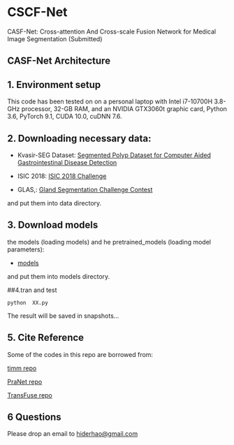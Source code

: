 # CSCF-Net

CASF-Net: Cross-attention And Cross-scale Fusion Network for Medical Image Segmentation (Submitted)

## CASF-Net Architecture


## 1. Environment setup

This code has been tested on on a personal laptop with Intel i7-10700H 3.8-GHz processor, 32-GB RAM, and an NVIDIA GTX3060t graphic card, Python 3.6, PyTorch 9.1, CUDA 10.0, cuDNN 7.6.  

## 2. Downloading necessary data:
* Kvasir-SEG Dataset:
[Segmented Polyp Dataset for Computer Aided Gastrointestinal Disease Detection](https://datasets.simula.no/kvasir-seg/) 

* ISIC 2018:
[ISIC 2018 Challenge](https://challenge.isic-archive.com/landing/2018/)

* GLAS,:
[Gland Segmentation Challenge Contest](https://warwick.ac.uk/fac/cross_fac/tia/data/glascontest/) 

and put them into data directory.

## 3. Download models

the models (loading models) and  he pretrained_models (loading model parameters):

* [models](https://drive.google.com/drive/folders/1GKnAeVtbn_PjnRURQlRqua6vWu-S8nZI)

and put them into models directory.

##4.tran and test

    python  XX.py
           
The result will be saved in snapshots...

## 5. Cite Reference

Some of the codes in this repo are borrowed from:

[timm repo](https://github.com/rwightman/pytorch-image-models)

[PraNet repo](https://github.com/DengPingFan/PraNet)

[TransFuse repo](https://github.com/Rayicer/TransFuse)

## 6 Questions

Please drop an email to [hiderhao@gmail.com](hiderhao@gmail.com)

